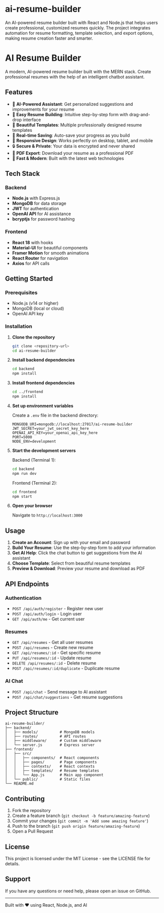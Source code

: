 # ai-resume-builder
An AI-powered resume builder built with React and Node.js that helps users create professional, customized resumes quickly. The project integrates automation for resume formatting, template selection, and export options, making resume creation faster and smarter.

# AI Resume Builder

A modern, AI-powered resume builder built with the MERN stack. Create professional resumes with the help of an intelligent chatbot assistant.

## Features

- 🤖 **AI-Powered Assistant**: Get personalized suggestions and improvements for your resume
- 📝 **Easy Resume Building**: Intuitive step-by-step form with drag-and-drop interface
- 🎨 **Beautiful Templates**: Multiple professionally designed resume templates
- 💾 **Real-time Saving**: Auto-save your progress as you build
- 📱 **Responsive Design**: Works perfectly on desktop, tablet, and mobile
- 🔒 **Secure & Private**: Your data is encrypted and never shared
- 📄 **PDF Export**: Download your resume as a professional PDF
- 🚀 **Fast & Modern**: Built with the latest web technologies

## Tech Stack

### Backend
- **Node.js** with Express.js
- **MongoDB** for data storage
- **JWT** for authentication
- **OpenAI API** for AI assistance
- **bcryptjs** for password hashing

### Frontend
- **React 18** with hooks
- **Material-UI** for beautiful components
- **Framer Motion** for smooth animations
- **React Router** for navigation
- **Axios** for API calls

## Getting Started

### Prerequisites
- Node.js (v14 or higher)
- MongoDB (local or cloud)
- OpenAI API key

### Installation

1. **Clone the repository**
   ```bash
   git clone <repository-url>
   cd ai-resume-builder
   ```

2. **Install backend dependencies**
   ```bash
   cd backend
   npm install
   ```

3. **Install frontend dependencies**
   ```bash
   cd ../frontend
   npm install
   ```

4. **Set up environment variables**
   
   Create a `.env` file in the backend directory:
   ```env
   MONGODB_URI=mongodb://localhost:27017/ai-resume-builder
   JWT_SECRET=your_jwt_secret_key_here
   OPENAI_API_KEY=your_openai_api_key_here
   PORT=5000
   NODE_ENV=development
   ```

5. **Start the development servers**

   Backend (Terminal 1):
   ```bash
   cd backend
   npm run dev
   ```

   Frontend (Terminal 2):
   ```bash
   cd frontend
   npm start
   ```

6. **Open your browser**
   
   Navigate to `http://localhost:3000`

## Usage

1. **Create an Account**: Sign up with your email and password
2. **Build Your Resume**: Use the step-by-step form to add your information
3. **Get AI Help**: Click the chat button to get suggestions from the AI assistant
4. **Choose Template**: Select from beautiful resume templates
5. **Preview & Download**: Preview your resume and download as PDF

## API Endpoints

### Authentication
- `POST /api/auth/register` - Register new user
- `POST /api/auth/login` - Login user
- `GET /api/auth/me` - Get current user

### Resumes
- `GET /api/resumes` - Get all user resumes
- `POST /api/resumes` - Create new resume
- `GET /api/resumes/:id` - Get specific resume
- `PUT /api/resumes/:id` - Update resume
- `DELETE /api/resumes/:id` - Delete resume
- `POST /api/resumes/:id/duplicate` - Duplicate resume

### AI Chat
- `POST /api/chat` - Send message to AI assistant
- `POST /api/chat/suggestions` - Get resume suggestions

## Project Structure

```
ai-resume-builder/
├── backend/
│   ├── models/          # MongoDB models
│   ├── routes/          # API routes
│   ├── middleware/      # Custom middleware
│   └── server.js        # Express server
├── frontend/
│   ├── src/
│   │   ├── components/  # React components
│   │   ├── pages/       # Page components
│   │   ├── contexts/    # React contexts
│   │   ├── templates/   # Resume templates
│   │   └── App.js       # Main app component
│   └── public/          # Static files
└── README.md
```

## Contributing

1. Fork the repository
2. Create a feature branch (`git checkout -b feature/amazing-feature`)
3. Commit your changes (`git commit -m 'Add some amazing feature'`)
4. Push to the branch (`git push origin feature/amazing-feature`)
5. Open a Pull Request

## License

This project is licensed under the MIT License - see the LICENSE file for details.

## Support

If you have any questions or need help, please open an issue on GitHub.

---

Built with ❤️ using React, Node.js, and AI
